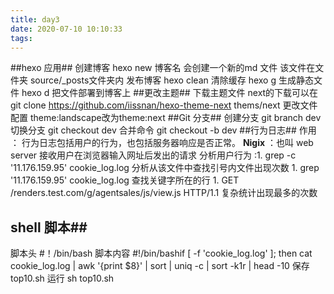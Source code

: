 ```yaml
---
title: day3
date: 2020-07-10 10:10:33
tags:
---
```

##hexo 应用##
创建博客 hexo new 博客名
会创建一个新的md 文件
该文件在文件夹 source/_posts文件夹内
发布博客
hexo clean 清除缓存
hexo g  生成静态文件
hexo d   把文件部署到博客上
##更改主题##
下载主题文件
next的下载可以在 git clone https://github.com/iissnan/hexo-theme-next thems/next
更改文件配置 theme:landscape改为theme:next 
##Git 分支##
创建分支 git branch dev
切换分支 git checkout dev
合并命令 git checkout -b dev
##行为日志##
  作用     ： 行为日志包括用户的行为，也包括服务器响应是否正常。
 **Nigix**  ：也叫 web server 接收用户在浏览器输入网址后发出的请求
分析用户行为  :1. grep -c '11.176.159.95' cookie_log.log 
              分析从该文件中查找引号内文件出现次数
              1. grep '11.176.159.95' cookie_log.log
              查找关键字所在的行
              1.  GET /renders.test.com/g/agentsales/js/view.js HTTP/1.1        复杂统计出现最多的次数

## shell 脚本##
脚本头  #！/bin/bash
脚本内容  #!/bin/bashif [ -f 'cookie_log.log' ]; then  cat cookie_log.log | awk '{print $8}' | sort | uniq -c | sort -k1r | head -10
保存 top10.sh
运行 sh top10.sh
